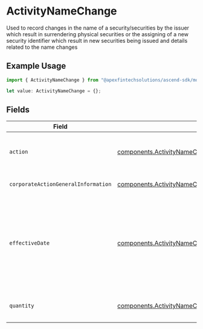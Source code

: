 # ActivityNameChange

Used to record changes in the name of a security/securities by the issuer which result in surrendering physical securities or the assigning of a new security identifier which result in new securities being issued and details related to the name changes

## Example Usage

```typescript
import { ActivityNameChange } from "@apexfintechsolutions/ascend-sdk/models/components";

let value: ActivityNameChange = {};
```

## Fields

| Field                                                                                                                                                                     | Type                                                                                                                                                                      | Required                                                                                                                                                                  | Description                                                                                                                                                               | Example                                                                                                                                                                   |
| ------------------------------------------------------------------------------------------------------------------------------------------------------------------------- | ------------------------------------------------------------------------------------------------------------------------------------------------------------------------- | ------------------------------------------------------------------------------------------------------------------------------------------------------------------------- | ------------------------------------------------------------------------------------------------------------------------------------------------------------------------- | ------------------------------------------------------------------------------------------------------------------------------------------------------------------------- |
| `action`                                                                                                                                                                  | [components.ActivityNameChangeAction](../../models/components/activitynamechangeaction.md)                                                                                | :heavy_minus_sign:                                                                                                                                                        | Denotes whether the shares are incoming or outgoing                                                                                                                       | INCOMING                                                                                                                                                                  |
| `corporateActionGeneralInformation`                                                                                                                                       | [components.ActivityNameChangeCorporateActionGeneralInformation](../../models/components/activitynamechangecorporateactiongeneralinformation.md)                          | :heavy_minus_sign:                                                                                                                                                        | Common fields for corporate actions                                                                                                                                       |                                                                                                                                                                           |
| `effectiveDate`                                                                                                                                                           | [components.ActivityNameChangeEffectiveDate](../../models/components/activitynamechangeeffectivedate.md)                                                                  | :heavy_minus_sign:                                                                                                                                                        | Effective date as declared by the primary exchange that generally coincides with cessation of trading in the old security and commencement of trading in the new security | {<br/>"day": 14,<br/>"month": 5,<br/>"year": 2024<br/>}                                                                                                                   |
| `quantity`                                                                                                                                                                | [components.ActivityNameChangeQuantity](../../models/components/activitynamechangequantity.md)                                                                            | :heavy_minus_sign:                                                                                                                                                        | The position on which the corporate action was paid                                                                                                                       | {<br/>"value": "0.25"<br/>}                                                                                                                                               |
